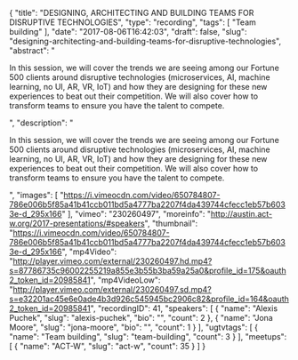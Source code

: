 {
  "title": "DESIGNING, ARCHITECTING AND BUILDING TEAMS FOR DISRUPTIVE TECHNOLOGIES",
  "type": "recording",
  "tags": [
    "Team building"
  ],
  "date": "2017-08-06T16:42:03",
  "draft": false,
  "slug": "designing-architecting-and-building-teams-for-disruptive-technologies",
  "abstract": "<p>In this session, we will cover the trends we are seeing among our Fortune 500 clients around disruptive technologies (microservices, AI, machine learning, no UI, AR, VR, IoT) and how they are designing for these new experiences to beat out their competition. We will also cover how to transform teams to ensure you have the talent to compete.</p>",
  "description": "<p>In this session, we will cover the trends we are seeing among our Fortune 500 clients around disruptive technologies (microservices, AI, machine learning, no UI, AR, VR, IoT) and how they are designing for these new experiences to beat out their competition. We will also cover how to transform teams to ensure you have the talent to compete.</p>",
  "images": [
    "https://i.vimeocdn.com/video/650784807-786e006b5f85a41b41ccb011bd5a4777ba2207f4da439744cfecc1eb57b6033e-d_295x166"
  ],
  "vimeo": "230260497",
  "moreinfo": "http://austin.act-w.org/2017-presentations/#speakers",
  "thumbnail": "https://i.vimeocdn.com/video/650784807-786e006b5f85a41b41ccb011bd5a4777ba2207f4da439744cfecc1eb57b6033e-d_295x166",
  "mp4Video": "http://player.vimeo.com/external/230260497.hd.mp4?s=87786735c96002255219a855e3b55b3ba59a25a0&profile_id=175&oauth2_token_id=20985841",
  "mp4VideoLow": "http://player.vimeo.com/external/230260497.sd.mp4?s=e32201ac45e6e0ade4b3d926c545945bc2906c82&profile_id=164&oauth2_token_id=20985841",
  "recordingID": 41,
  "speakers": [
    {
      "name": "Alexis Puchek",
      "slug": "alexis-puchek",
      "bio": "",
      "count": 2
    },
    {
      "name": "Jona Moore",
      "slug": "jona-moore",
      "bio": "",
      "count": 1
    }
  ],
  "ugtvtags": [
    {
      "name": "Team building",
      "slug": "team-building",
      "count": 3
    }
  ],
  "meetups": [
    {
      "name": "ACT-W",
      "slug": "act-w",
      "count": 35
    }
  ]
}